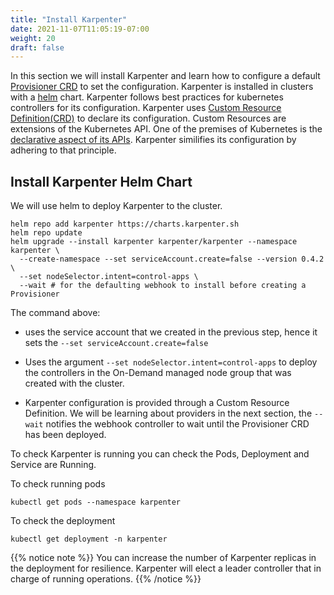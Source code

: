 ```yaml
---
title: "Install Karpenter"
date: 2021-11-07T11:05:19-07:00
weight: 20
draft: false
---
```


In this section we will install Karpenter and learn how to configure a default [Provisioner CRD](https://karpenter.sh/docs/provisioner-crd/) to set the configuration. Karpenter is installed in clusters with a [helm](https://kubernetes.io/docs/concepts/overview/kubernetes-api/) chart. Karpenter follows best practices for kubernetes controllers for its configuration. Karpenter uses [Custom Resource Definition(CRD)](https://kubernetes.io/docs/concepts/extend-kubernetes/api-extension/custom-resources/) to declare its configuration. Custom Resources are extensions of the Kubernetes API. One of the premises of Kubernetes is the [declarative aspect of its APIs](https://kubernetes.io/docs/concepts/overview/kubernetes-api/). Karpenter similifies its configuration by adhering to that principle.

## Install Karpenter Helm Chart

We will use helm to deploy Karpenter to the cluster. 

```
helm repo add karpenter https://charts.karpenter.sh
helm repo update
helm upgrade --install karpenter karpenter/karpenter --namespace karpenter \
  --create-namespace --set serviceAccount.create=false --version 0.4.2 \
  --set nodeSelector.intent=control-apps \
  --wait # for the defaulting webhook to install before creating a Provisioner
```

The command above:
* uses the  service account that we created in the previous step, hence it sets the `--set serviceAccount.create=false`

* Uses the argument `--set nodeSelector.intent=control-apps` to deploy the controllers in the On-Demand managed node group that was created with the cluster.

* Karpenter configuration is provided through a Custom Resource Definition. We will be learning about providers in the next section, the `--wait` notifies the webhook controller to wait until the Provisioner CRD has been deployed.

To check Karpenter is running you can check the Pods, Deployment and Service are Running.

To check running pods
```
kubectl get pods --namespace karpenter
```

To check the deployment
```
kubectl get deployment -n karpenter
```

{{% notice note %}}
You can increase the number of Karpenter replicas in the deployment for resilience. Karpenter will elect a leader controller that in charge of running operations.
{{% /notice %}}


